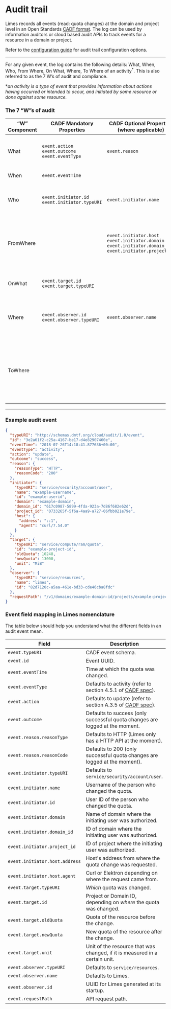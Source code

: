 # Audit trail

Limes records all events (read: quota changes) at the domain and project level in an Open Standards [CADF format](https://www.dmtf.org/standards/cadf). The log can be used by information auditors or cloud based audit APIs to track events for a resource in a domain or project.

Refer to the [configuration guide](../operators/config.md#audit-trail) for audit trail configuration options.

---

For any given event, the log contains the following details: What, When, Who, From Where, On What, Where, To Where of an activity<sup>*</sup>. This is also referred to as the 7 W’s of audit and compliance.

&ast;*an activity is a type of event that provides information about actions having occurred or intended to occur, and initiated by some resource or done against some resource.*

### The 7 “W”s of audit

| “W” Component | CADF Mandatory Properties  | CADF Optional Properties (where applicable) | Description |
| --- | --- | --- | --- |
| What | `event.action`<br>`event.outcome`<br>`event.eventType` | `event.reason` | “what” activity occurred; “what” was the result. |
| When | `event.eventTime` || “when” did it happen. |
| Who | `event.initiator.id`<br>`event.initiator.typeURI` | `event.initiator.name` | “who” (person or service) initiated the action. |
| FromWhere || `event.initiator.host`<br>`event.initiator.domain`<br>`event.initiator.domain_id`<br>`event.initiator.project_id` | "FromWhere" provides information describing where the action was initiated from. |
| OnWhat | `event.target.id`<br>`event.target.typeURI`  || “onWhat” resource did the activity target. |
| Where | `event.observer.id`<br>`event.observer.typeURI` | `event.observer.name` | “where” did the activity get observed (reported), or modified in some way. |
| ToWhere ||| "ToWhere" provides information describing where the target resource that is affected by the action is located. |

---

### Example audit event

```json
{
  "typeURI": "http://schemas.dmtf.org/cloud/audit/1.0/event",
  "id": "3e2a61f2-c25a-4167-be17-d4e82907460e",
  "eventTime": "2018-07-26T14:18:41.877636+00:00",
  "eventType": "activity",
  "action": "update",
  "outcome": "success",
  "reason": {
    "reasonType": "HTTP",
    "reasonCode": "200"
  },
  "initiator": {
    "typeURI": "service/security/account/user",
    "name": "example-username",
    "id": "example-userid",
    "domain": "example-domain",
    "domain_id": "617c0987-5899-4fda-923a-7d86f682e62d",
    "project_id": "0733265f-5f6a-4aa9-a727-06fbb021e79e",
    "host": {
      "address": "::1",
      "agent": "curl/7.54.0"
    }
  },
  "target": {
    "typeURI": "service/compute/ram/quota",
    "id": "example-project-id",
    "oldQuota": 10248,
    "newQuota": 13000,
    "unit": "MiB"
  },
  "observer": {
    "typeURI": "service/resources",
    "name": "limes",
    "id": "82d7120c-a5aa-461e-bd33-cde46cba8fdc"
  },
  "requestPath": "/v1/domains/example-domain-id/projects/example-project-id"
}
```

### Event field mapping in Limes nomenclature

The table below should help you understand what the different fields in an audit event mean.

| Field | Description |
| --- | --- |
| `event.typeURI` | CADF event schema. |
| `event.id` | Event UUID. |
| `event.eventTime` | Time at which the quota was changed. |
| `event.eventType` | Defaults to activity (refer to section 4.5.1 of [CADF spec][cadf-spec]). |
| `event.action` | Defaults to update (refer to section A.3.5 of [CADF spec][cadf-spec]). |
| `event.outcome` | Defaults to success (only successful quota changes are logged at the moment. |
| `event.reason.reasonType` | Defaults to HTTP (Limes only has a HTTP API at the moment). |
| `event.reason.reasonCode` | Defaults to 200 (only successful quota changes are logged at the moment). |
| `event.initiator.typeURI` | Defaults to `service/security/account/user`. |
| `event.initiator.name` | Username of the person who changed the quota. |
| `event.initiator.id` | User ID of the person who changed the quota. |
| `event.initiator.domain` | Name of domain where the initiating user was authorized. |
| `event.initiator.domain_id` | ID of domain where the initiating user was authorized. |
| `event.initiator.project_id` | ID of project where the initiating user was authorized. |
| `event.initiator.host.address` | Host's address from where the quota change was requested. |
| `event.initiator.host.agent` | Curl or Elektron depending on where the request came from. |
| `event.target.typeURI` | *Which* quota was changed. |
| `event.target.id` | Project or Domain ID, depending on *where* the quota was changed. |
| `event.target.oldQuota` | Quota of the resource before the change. |
| `event.target.newQuota` | New quota of the resource after the change. |
| `event.target.unit` | Unit of the resource that was changed, if it is measured in a certain unit. |
| `event.observer.typeURI` | Defaults to `service/resources`. |
| `event.observer.name` | Defaults to Limes. |
| `event.observer.id` | UUID for Limes generated at its startup. |
| `event.requestPath` | API request path. |

[cadf-spec]: https://www.dmtf.org/sites/default/files/standards/documents/DSP0262_1.0.0.pdf
